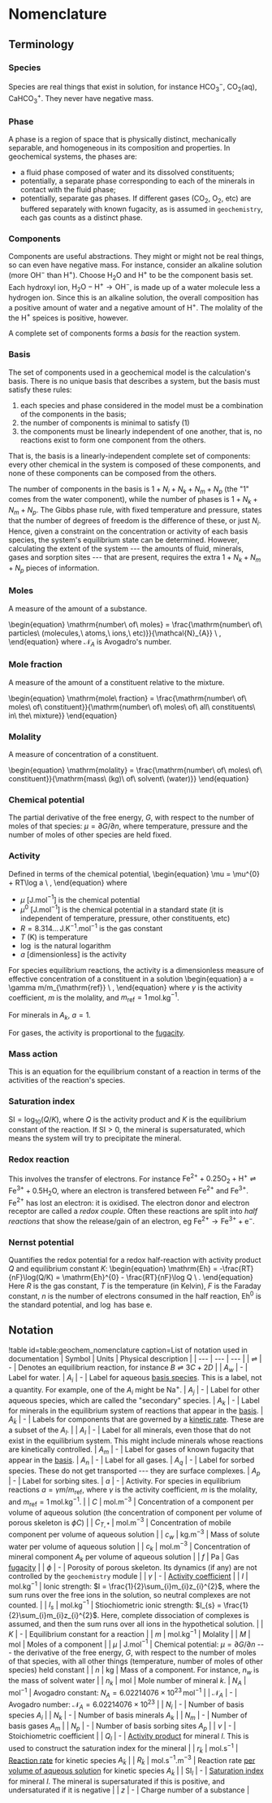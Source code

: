 # Nomenclature

## Terminology

### Species

Species are real things that exist in solution, for instance HCO$_{3}^{-}$, CO$_{2}$(aq), CaHCO$_{3}^{+}$.  They never have negative mass.

### Phase

A phase is a region of space that is physically distinct, mechanically separable, and homogeneous in its composition and properties.  In geochemical systems, the phases are:

- a fluid phase composed of water and its dissolved constituents;
- potentially, a separate phase corresponding to each of the minerals in contact with the fluid phase;
- potentially, separate gas phases.  If different gases (CO$_{2}$, O$_{2}$, etc) are buffered separately with known fugacity, as is assumed in `geochemistry`, each gas counts as a distinct phase.

### Components

Components are useful abstractions.  They might or might not be real things, so can even have negative mass.  For instance, consider an alkaline solution (more OH$^{-}$ than H$^{+}$).  Choose H$_{2}$O and H$^{+}$ to be the component basis set.  Each hydroxyl ion, $\mathrm{H}_{2}\mathrm{O} - \mathrm{H}^{+} \rightarrow \mathrm{OH}^{-}$, is made up of a water molecule less a hydrogen ion.  Since this is an alkaline solution, the overall composition has a positive amount of water and a negative amount of H$^{+}$.  The molality of the the H$^{+}$ speices is positive, however.

A complete set of components forms a *basis* for the reaction system.

### Basis

The set of components used in a geochemical model is the calculation's basis.  There is no unique basis that describes a system, but the basis must satisfy these rules:

1. each species and phase considered in the model must be a combination of the components in the basis;
2. the number of components is minimal to satisfy (1)
3. the components must be linearly independent of one another, that is, no reactions exist to form one component from the others.

That is, the basis is a linearly-independent complete set of components: every other chemical in the system is composed of these components, and none of these components can be composed from the others.

The number of components in the basis is $1 + N_{i} + N_{k} + N_{m} + N_{p}$ (the "1" comes from the water component), while the number of phases is $1 + N_{k} + N_{m} + N_{p}$.  The Gibbs phase rule, with fixed temperature and pressure, states that the number of degrees of freedom is the difference of these, or just $N_{i}$.  Hence, given a constraint on the concentration or activity of each basis species, the system's equilibrium state can be determined.  However, calculating the extent of the system --- the amounts of fluid, minerals, gases and sorption sites --- that are present, requires the extra $1 + N_{k} + N_{m} + N_{p}$ pieces of information.

### Moles

A measure of the amount of a substance.

\begin{equation}
\mathrm{number\ of\ moles} = \frac{\mathrm{number\ of\ particles\ (molecules,\ atoms,\ ions,\ etc)}}{\mathcal{N}_{A}} \ ,
\end{equation}
where $\mathcal{N}_{A}$ is Avogadro's number.

### Mole fraction

A measure of the amount of a constituent relative to the mixture.

\begin{equation}
\mathrm{mole\ fraction} = \frac{\mathrm{number\ of\ moles\ of\ constituent}}{\mathrm{number\ of\ moles\ of\ all\ constituents\ in\ the\ mixture}}
\end{equation}

### Molality

A measure of concentration of a constituent.

\begin{equation}
\mathrm{molality} = \frac{\mathrm{number\ of\ moles\ of\ constituent}}{\mathrm{mass\ (kg)\ of\ solvent\ (water)}}
\end{equation}

### Chemical potential

The partial derivative of the free energy, $G$, with respect to the number of moles of that species: $\mu = \partial G/\partial n$, where temperature, pressure and the number of moles of other species are held fixed.

### Activity

Defined in terms of the chemical potential,
\begin{equation}
\mu = \mu^{0} + RT\log a \ ,
\end{equation}
where

- $\mu$ \[J.mol$^{-1}$\] is the chemical potential
- $\mu^{0}$ \[J.mol$^{-1}$\] is the chemical potential in a standard state (it is independent of temperature, pressure, other constituents, etc)
- $R = 8.314\ldots\,$J.K$^{-1}$.mol$^{-1}$ is the gas constant
- $T$ (K) is temperature
- $\log$ is the natural logarithm
- $a$ \[dimensionless\] is the activity

For species equilibrium reactions, the activity is a dimensionless measure of effective concentration of a constituent in a solution
\begin{equation}
a = \gamma m/m_{\mathrm{ref}} \ ,
\end{equation}
where $\gamma$ is the activity coefficient, $m$ is the molality, and $m_{\mathrm{ref}}=1\,$mol.kg$^{-1}$.

For minerals in $A_{k}$, $a=1$.

For gases, the activity is proportional to the [fugacity](fugacity.md).

### Mass action

This is an equation for the equilibrium constant of a reaction in terms of the activities of the reaction's species.

### Saturation index

$\mathrm{SI} = \log_{10}(Q/K)$, where $Q$ is the activity product and $K$ is the equilibrium constant of the reaction.  If $\mathrm{SI}>0$, the mineral is supersaturated, which means the system will try to precipitate the mineral.

### Redox reaction

This involves the transfer of electrons.  For instance $\mathrm{Fe}^{2+} + 0.25\mathrm{O}_{2} + \mathrm{H}^{+} \rightleftharpoons \mathrm{Fe}^{3+} + 0.5\mathrm{H}_{2}\mathrm{O}$, where an electron is transfered between Fe$^{2+}$ and Fe$^{3+}$.  Fe$^{2+}$ has lost an electron: it is oxidised.  The electron donor and electron receptor are called a *redox couple*.  Often these reactions are split into *half reactions* that show the release/gain of an electron, eg $\mathrm{Fe}^{2+} \rightarrow \mathrm{Fe}^{3+} + \mathrm{e}^{-}$.

### Nernst potential

Quantifies the redox potential for a redox half-reaction with activity product $Q$ and equilibrium constant $K$:
\begin{equation}
\mathrm{Eh} = -\frac{RT}{nF}\log(Q/K) = \mathrm{Eh}^{0} - \frac{RT}{nF}\log Q \ .
\end{equation}
Here $R$ is the gas constant, $T$ is the temperature (in Kelvin), $F$ is the Faraday constant, $n$ is the number of electrons consumed in the half reaction, Eh$^{0}$ is the standard potential, and $\log$ has base e.


## Notation

!table id=table:geochem_nomenclature caption=List of notation used in documentation
| Symbol | Units | Physical description |
| --- | --- | --- |
| $\rightleftharpoons$ | - | Denotes an equilibrium reaction, for instance $B \rightleftharpoons 3C + 2D$ |
| $A_{w}$ | - | Label for water.
| $A_{i}$ | - | Label for aqueous [basis species](basis.md).  This is a label, not a quantity.  For example, one of the $A_{i}$ might be Na$^{+}$.
| $A_{j}$ | - | Label for other aqueous species, which are called the "secondary" species.
| $A_{k}$ | - | Label for minerals in the equilibrium system of reactions that appear in the [basis](basis.md).
| $A_{\bar{k}}$ | - | Labels for components that are governed by a [kinetic rate](kinetics.md).  These are a subset of the $A_{l}$. |
| $A_{l}$ | - | Label for all minerals, even those that do not exist in the equilibrium system.  This might include minerals whose reactions are kinetically controlled.
| $A_{m}$ | - | Label for gases of known fugacity that appear in the [basis](basis.md).
| $A_{n}$ | - | Label for all gases.
| $A_{q}$ | - | Label for sorbed species.  These do not get transported --- they are surface complexes.
| $A_{p}$ | - | Label for sorbing sites.
| $a$ | - | Activity.  For species in equilibrium reactions $a = \gamma m/m_{\mathrm{ref}}$, where $\gamma$ is the activity coefficient, $m$ is the molality, and $m_{\mathrm{ref}}=1\,$mol.kg$^{-1}$. |
| $C$ | mol.m$^{-3}$ | Concentration of a component per volume of aqueous solution (the concentration of component per volume of porous skeleton is $\phi C$) |
| $C_{T,\ast}$ | mol.m$^{-3}$ | Concentration of mobile component per volume of aqueous solution |
| $c_{w}$ | kg.m$^{-3}$ | Mass of solute water per volume of aqueous solution |
| $c_{k}$ | mol.m$^{-3}$ | Concentration of mineral component $A_{k}$ per volume of aqueous solution |
| $f$ | Pa | Gas [fugacity](fugacity.md) |
| $\phi$ | - | Porosity of porous skeleton.  Its dynamics (if any) are not controlled by the `geochemistry` module |
| $\gamma$ | - | [Activity coefficient](activity_coefficients.md) |
| $I$ | mol.kg$^{-1}$ | Ionic strength: $I = \frac{1}{2}\sum_{i}m_{i}z_{i}^{2}$, where the sum runs over the free ions in the solution, so neutral complexes are not counted. |
| $I_{s}$ | mol.kg$^{-1}$ | Stiochiometric ionic strength: $I_{s} = \frac{1}{2}\sum_{i}m_{i}z_{i}^{2}$.  Here, complete dissociation of complexes is assumed, and then the sum runs over all ions in the hypothetical solution. |
| $K$ | - | Equilibrium constant for a reaction |
| $m$ | mol.kg$^{-1}$ | Molality |
| $M$ | mol | Moles of a component |
| $\mu$ | J.mol$^{-1}$ | Chemical potential: $\mu = \partial G/\partial n$ --- the derivative of the free energy, $G$, with respect to the number of moles of that species, with all other things (temperature, number of moles of other species) held constant |
| $n$ | kg | Mass of a component.  For instance, $n_{w}$ is the mass of solvent water |
| $n_{k}$ | mol | Mole number of mineral $k$.
| $N_{A}$ | mol$^{-1}$ | Avogadro constant: $N_{A} = 6.02214076\times 10^{23}\,$mol$^{-1}$ |
| $\mathcal{N}_{A}$ | - | Avogadro number: $\mathcal{N}_{A} = 6.02214076\times 10^{23}$ |
| $N_{i}$ | - | Number of basis species $A_{i}$ |
| $N_{k}$ | - | Number of basis minerals $A_{k}$ |
| $N_{m}$ | - | Number of basis gases $A_{m}$ |
| $N_{p}$ | - | Number of basis sorbing sites $A_{p}$ |
| $\nu$ | - | Stoichiometric coefficient |
| $Q_{l}$ | - | [Activity product](equilibrium.md) for mineral $l$.  This is used to construct the saturation index for the mineral |
| $r_{\bar{k}}$ | mol.s$^{-1}$ | [Reaction rate](kinetics.md) for kinetic species $A_{\bar{k}}$ |
| $R_{\bar{k}}$ | mol.s$^{-1}$.m$^{-3}$ | Reaction rate [per volume of aqueous solution](transport.md) for kinetic species $A_{\bar{k}}$ |
| SI$_{l}$ | - | [Saturation index](equilibrium.md) for mineral $l$.  The mineral is supersaturated if this is positive, and undersaturated if it is negative |
| $z$ | - | Charge number of a substance |

